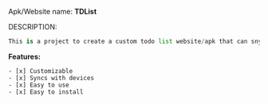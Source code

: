 Apk/Website name: **TDList**

DESCRIPTION:

```python
This is a project to create a custom todo list website/apk that can snyc easily with your devices, and become more customizable than the default todo list apps.
```

**Features:**

```php,html,css,js
- [x] Customizable
- [x] Syncs with devices
- [x] Easy to use
- [x] Easy to install
```
